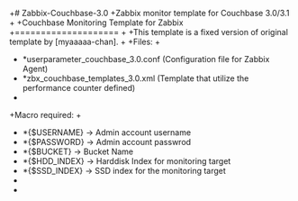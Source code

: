 +# Zabbix-Couchbase-3.0
+Zabbix monitor template for Couchbase 3.0/3.1
+
+Couchbase Monitoring Template for Zabbix
+====================
+
+This template is a fixed version of original template by [myaaaaa-chan].
+
+Files:
+
+	*userparameter_couchbase_3.0.conf (Configuration file for Zabbix Agent)
+    *zbx_couchbase_templates_3.0.xml (Template that utilize the performance counter defined)
+
+Macro required:
+
+	*{$USERNAME} -> Admin account username
+	*{$PASSWORD} -> Admin account passwrod
+	*{$BUCKET} -> Bucket Name
+	*{$HDD_INDEX} -> Harddisk Index for monitoring target
+	*{$SSD_INDEX} -> SSD index for the monitoring target
+    
+